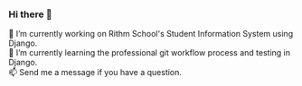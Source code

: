 ### Hi there 👋
<div>
<div>🔭  I’m currently working on Rithm School's Student Information System using Django. </div>
<div>🌱  I’m currently learning the professional git workflow process and testing in Django. </div>
<div>📫  Send me a message if you have a question. </div>
</div>

<!--
**vcheng33/vcheng33** is a ✨ _special_ ✨ repository because its `README.md` (this file) appears on your GitHub profile.

Here are some ideas to get you started:

- 🔭 I’m currently working on ...
- 🌱 I’m currently learning ...
- 👯 I’m looking to collaborate on ...
- 🤔 I’m looking for help with ...
- 💬 Ask me about ...
- 📫 How to reach me: ...
- 😄 Pronouns: ...
- ⚡ Fun fact: ...
-->
